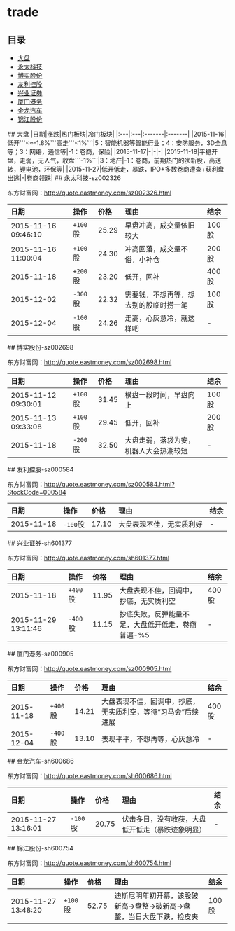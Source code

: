 # trade

## 目录
* [大盘](#dp)
* [永太科技](#sz002326)
* [博实股份](#sz002698)
* [友利控股](#sz000584)
* [兴业证券](#sh601377)
* [厦门港务](#sz000905)
* [金龙汽车](#sh600686)
* [锦江股份](#sh600754)

<a name="dp" />
## 大盘
|日期|涨跌|热门板块|冷门板块|
|:---|:---|:-------|:-------|
|2015-11-16|低开```<≈-1.8%```高走```<1%```|5：智能机器等智能行业；4：安防服务，3D全息等；3：网络，通信等|-1：卷商，保险|   
|2015-11-17|-|-|-|
|2015-11-18|平稳开盘，走弱，无人气，收盘```-1%```|3：地产|-1：卷商，前期热门的次新股，高送转，锂电池，环保等|
|2015-11-27|低开低走，暴跌，IPO+多数卷商遭查+获利盘出逃|-|卷商领跌|

<a name="sz002326" />
## 永太科技-sz002326

东方财富网：http://quote.eastmoney.com/sz002326.html   

|日期|操作|价格|理由|结余|
|:---|:---|:---|:---|:---|
|2015-11-16 09:46:10|```+100```股|25.29|早盘冲高，成交量依旧较大|100股|
|2015-11-16 11:00:04|```+100```股|24.30|冲高回落，成交量不俗，小补仓|200股|
|2015-11-18|```+200```股|23.20|低开，回补|400股|
|2015-12-02|```-300```股|22.32|需要钱，不想再等，想去别的股临时捞一笔|100股|
|2015-12-04|```-100```股|24.26|走高，心灰意冷，就这样吧|-|


<a name="sz002698" />
## 博实股份-sz002698

东方财富网：http://quote.eastmoney.com/sz002698.html   

|日期|操作|价格|理由|结余|
|:---|:---|:---|:---|:---|
|2015-11-12 09:30:01|```+100```股|31.45|横盘一段时间，早盘向上|100股|
|2015-11-13 09:33:08|```+100```股|29.45|低开，回补|200股|
|2015-11-18|```-200```股|32.50|大盘走弱，落袋为安，机器人大会热潮较短|-|

<a name="sz000584" />
## 友利控股-sz000584

东方财富网：http://quote.eastmoney.com/sz000584.html?StockCode=000584   

|日期|操作|价格|理由|结余|
|:---|:---|:---|:---|:---|
|2015-11-18|```-100```股|17.10|大盘表现不佳，无实质利好|-|

<a name="sh601377" />
## 兴业证券-sh601377

东方财富网：http://quote.eastmoney.com/sh601377.html

|日期|操作|价格|理由|结余|
|:---|:---|:---|:---|:---|
|2015-11-18|```+400```股|11.95|大盘表现不佳，回调中，抄底，无实质利空|400股|
|2015-11-29 13:11:46|```-400```股|11.15|抄底失败，反弹能量不足，大盘低开低走，卷商普遍-%5|-|

<a name="sz000905" />
## 厦门港务-sz000905

东方财富网：http://quote.eastmoney.com/sz000905.html

|日期|操作|价格|理由|结余|
|:---|:---|:---|:---|:---|
|2015-11-18|```+400```股|14.21|大盘表现不佳，回调中，抄底，无实质利空，等待“习马会”后续进展|400股|
|2015-12-04|```-400```股|13.10|表现平平，不想再等，心灰意冷|-|

<a name="sh600686" />
## 金龙汽车-sh600686

东方财富网：http://quote.eastmoney.com/sh600686.html   

|日期|操作|价格|理由|结余|
|:---|:---|:---|:---|:---|
|2015-11-27 13:16:01|```-100```股|20.75|伏击多日，没有收获，大盘低开低走（暴跌迹象明显）|-|   

<a name="sh600754" />
## 锦江股份-sh600754

东方财富网：http://quote.eastmoney.com/sh600754.html   

|日期|操作|价格|理由|结余|
|:---|:---|:---|:---|:---|
|2015-11-27 13:48:20|```+100```股|52.75|迪斯尼明年初开幕，该股破新高->盘整->破新高->盘整，当日大盘下跌，捡皮夹|100股|   

